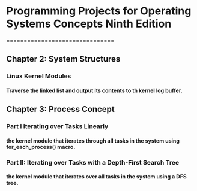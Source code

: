 # Programming Projects for Operating Systems Concepts Ninth Edition
===============================
## Chapter 2: System Structures 
### Linux Kernel Modules
#### Traverse the linked list and output its contents to th kernel log buffer.
## Chapter 3: Process Concept
### Part I Iterating over Tasks Linearly
#### the kernel module that iterates through all tasks in the system using for_each_process() macro.
### Part II: Iterating over Tasks with a Depth-First Search Tree
#### the kernel module that iterates over all tasks in the system using a DFS tree.

